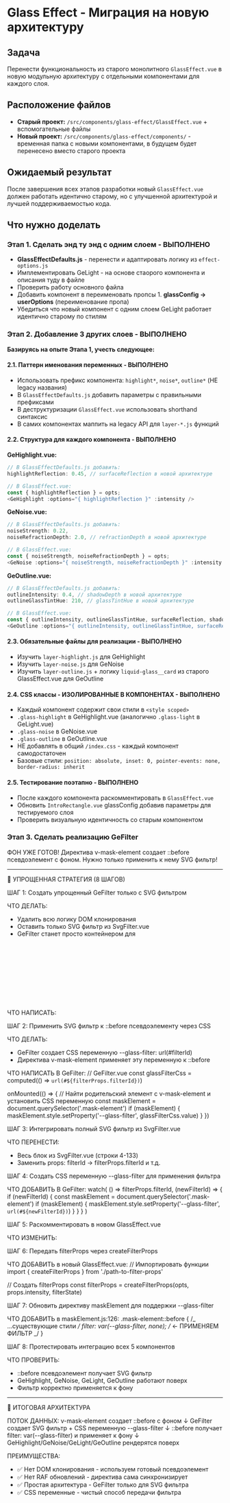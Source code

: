 # Glass Effect - Миграция на новую архитектуру

## Задача

Перенести функциональность из старого монолитного `GlassEffect.vue` в новую модульную архитектуру с отдельными компонентами для каждого слоя.

## Расположение файлов

- **Старый проект:** `/src/components/glass-effect/GlassEffect.vue` + вспомогательные файлы
- **Новый проект:** `/src/components/glass-effect/components/` - временная папка с новыми компонентами, в будущем будет перенесено вместо старого проекта

## Ожидаемый результат

После завершения всех этапов разработки новый `GlassEffect.vue` должен работать идентично старому, но с улучшенной архитектурой и лучшей поддерживаемостью кода.

## Что нужно доделать

### Этап 1. Сделать энд ту энд с одним слоем - ВЫПОЛНЕНО

- **GlassEffectDefaults.js** - перенести и адаптировать логику из `effect-options.js`
- Имплементировать GeLight - на основе стаорого компонента и описания туду в файле
- Проверить работу основного файла
- Добавить компонент в переименовать пропсы 1. **glassConfig → userOptions** (переименование пропа)
- Убедиться что новый компонент с одним слоем GeLight работает идентично старому по стилям

### Этап 2. Добавление 3 других слоев - ВЫПОЛНЕНО

**Базируясь на опыте Этапа 1, учесть следующее:**

#### 2.1. Паттерн именования переменных - ВЫПОЛНЕНО

- Использовать префикс компонента: `highlight*`, `noise*`, `outline*` (НЕ legacy названия)
- В `GlassEffectDefaults.js` добавить параметры с правильными префиксами
- В деструктуризации `GlassEffect.vue` использовать shorthand синтаксис
- В самих компонентах маппить на legacy API для `layer-*.js` функций

#### 2.2. Структура для каждого компонента - ВЫПОЛНЕНО

**GeHighlight.vue:**

```javascript
// В GlassEffectDefaults.js добавить:
highlightReflection: 0.45, // surfaceReflection в новой архитектуре

// В GlassEffect.vue:
const { highlightReflection } = opts;
<GeHighlight :options="{ highlightReflection }" :intensity />
```

**GeNoise.vue:**

```javascript
// В GlassEffectDefaults.js добавить:
noiseStrength: 0.22,
noiseRefractionDepth: 2.0, // refractionDepth в новой архитектуре

// В GlassEffect.vue:
const { noiseStrength, noiseRefractionDepth } = opts;
<GeNoise :options="{ noiseStrength, noiseRefractionDepth }" :intensity />
```

**GeOutline.vue:**

```javascript
// В GlassEffectDefaults.js добавить:
outlineIntensity: 0.4, // shadowDepth в новой архитектуре
outlineGlassTintHue: 210, // glassTintHue в новой архитектуре

// В GlassEffect.vue:
const { outlineIntensity, outlineGlassTintHue, surfaceReflection, shadowDepth } = opts;
<GeOutline :options="{ outlineIntensity, outlineGlassTintHue, surfaceReflection, shadowDepth }" :intensity />
```

#### 2.3. Обязательные файлы для реализации - ВЫПОЛНЕНО

- Изучить `layer-highlight.js` для GeHighlight
- Изучить `layer-noise.js` для GeNoise
- Изучить `layer-outline.js` + логику `liquid-glass__card` из старого GlassEffect.vue для GeOutline

#### 2.4. CSS классы - ИЗОЛИРОВАННЫЕ В КОМПОНЕНТАХ - ВЫПОЛНЕНО

- Каждый компонент содержит свои стили в `<style scoped>`
- `.glass-highlight` в GeHighlight.vue (аналогично `.glass-light` в GeLight.vue)
- `.glass-noise` в GeNoise.vue
- `.glass-outline` в GeOutline.vue
- НЕ добавлять в общий `/index.css` - каждый компонент самодостаточен
- Базовые стили: `position: absolute, inset: 0, pointer-events: none, border-radius: inherit`

#### 2.5. Тестирование поэтапно - ВЫПОЛНЕНО

- После каждого компонента раскомментировать в `GlassEffect.vue`
- Обновить `IntroRectangle.vue` glassConfig добавив параметры для тестируемого слоя
- Проверить визуальную идентичность со старым компонентом

### Этап 3. Сделать реализацию GeFilter

ФОН УЖЕ ГОТОВ! Директива v-mask-element создает ::before псевдоэлемент с фоном. Нужно только
применить к нему SVG фильтр!

---

📝 УПРОЩЕННАЯ СТРАТЕГИЯ (8 ШАГОВ)

ШАГ 1: Создать упрощенный GeFilter только с SVG фильтром

ЧТО ДЕЛАТЬ:

- Удалить всю логику DOM клонирования
- Оставить только SVG фильтр из SvgFilter.vue
- GeFilter станет просто контейнером для <svg><filter>

ЧТО НАПИСАТЬ:
<template>
<div class="glass-filter">
<!-- Только SVG фильтр, БЕЗ DOM клонирования -->
<svg v-if="filterProps.filterReady" class="glass-filter__svg" aria-hidden="true">
<defs>
<filter :id="filterProps.filterId">
<!-- Весь SVG фильтр из SvgFilter.vue -->
</filter>
</defs>
</svg>
</div>
</template>

ШАГ 2: Применить SVG фильтр к ::before псевдоэлементу через CSS

ЧТО ДЕЛАТЬ:

- GeFilter создает CSS переменную --glass-filter: url(#filterId)
- Директива v-mask-element применяет эту переменную к ::before

ЧТО НАПИСАТЬ В GeFilter:
// GeFilter.vue
const glassFilterCss = computed(() => `url(#${filterProps.filterId})`)

onMounted(() => {
// Найти родительский элемент с v-mask-element и установить CSS переменную
const maskElement = document.querySelector('.mask-element')
if (maskElement) {
maskElement.style.setProperty('--glass-filter', glassFilterCss.value)
}
})

ШАГ 3: Интегрировать полный SVG фильтр из SvgFilter.vue

ЧТО ПЕРЕНЕСТИ:

- Весь <filter> блок из SvgFilter.vue (строки 4-133)
- Заменить props: filterId → filterProps.filterId и т.д.

ШАГ 4: Создать CSS переменную --glass-filter для применения фильтра

ЧТО ДОБАВИТЬ В GeFilter:
watch(
() => filterProps.filterId,
(newFilterId) => {
if (newFilterId) {
const maskElement = document.querySelector('.mask-element')
if (maskElement) {
maskElement.style.setProperty('--glass-filter', `url(#${newFilterId})`)
}
}
}
)

ШАГ 5: Раскомментировать в новом GlassEffect.vue

ЧТО ИЗМЕНИТЬ:

  <!-- БЫЛО: -->
  <!-- <GeFilter ... /> -->

  <!-- СТАНЕТ: -->
  <GeFilter :filterProps="filterProps" />

ШАГ 6: Передать filterProps через createFilterProps

ЧТО ДОБАВИТЬ в новый GlassEffect.vue:
// Импортировать функции
import { createFilterProps } from './path-to-filter-props'

// Создать filterProps
const filterProps = createFilterProps(opts, props.intensity, filterState)

ШАГ 7: Обновить директиву maskElement для поддержки --glass-filter

ЧТО ДОБАВИТЬ в maskElement.js:126:
.mask-element::before {
/_ ...существующие стили _/
filter: var(--glass-filter, none); /_ ← ПРИМЕНЯЕМ ФИЛЬТР _/
}

ШАГ 8: Протестировать интеграцию всех 5 компонентов

ЧТО ПРОВЕРИТЬ:

- ::before псевдоэлемент получает SVG фильтр
- GeHighlight, GeNoise, GeLight, GeOutline работают поверх
- Фильтр корректно применяется к фону

---

🔄 ИТОГОВАЯ АРХИТЕКТУРА

ПОТОК ДАННЫХ:
v-mask-element создает ::before с фоном
↓
GeFilter создает SVG фильтр + CSS переменную --glass-filter
↓
::before получает filter: var(--glass-filter) и применяет к фону
↓
GeHighlight/GeNoise/GeLight/GeOutline рендерятся поверх

ПРЕИМУЩЕСТВА:

- ✅ Нет DOM клонирования - используем готовый псевдоэлемент
- ✅ Нет RAF обновлений - директива сама синхронизирует
- ✅ Простая архитектура - GeFilter только для SVG фильтра
- ✅ CSS переменные - чистый способ передачи фильтра
